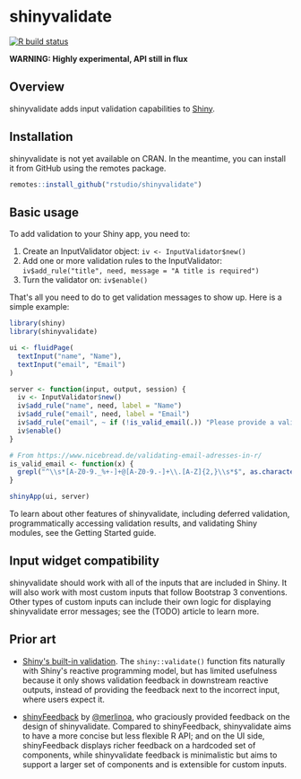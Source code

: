 # shinyvalidate

<!-- badges: start -->
[![R build status](https://github.com/jcheng5/shinyvalidate/workflows/R-CMD-check/badge.svg)](https://github.com/jcheng5/shinyvalidate/actions)
<!-- badges: end -->


**WARNING: Highly experimental, API still in flux**

## Overview

shinyvalidate adds input validation capabilities to [Shiny](https://shiny.rstudio.com).

## Installation

shinyvalidate is not yet available on CRAN. In the meantime, you can install it from GitHub using the remotes package.

```r
remotes::install_github("rstudio/shinyvalidate")
```

## Basic usage

To add validation to your Shiny app, you need to:

1. Create an InputValidator object: `iv <- InputValidator$new()`
2. Add one or more validation rules to the InputValidator: `iv$add_rule("title", need, message = "A title is required")`
3. Turn the validator on: `iv$enable()`

That's all you need to do to get validation messages to show up. Here is a simple example:

```r
library(shiny)
library(shinyvalidate)

ui <- fluidPage(
  textInput("name", "Name"),
  textInput("email", "Email")
)

server <- function(input, output, session) {
  iv <- InputValidator$new()
  iv$add_rule("name", need, label = "Name")
  iv$add_rule("email", need, label = "Email")
  iv$add_rule("email", ~ if (!is_valid_email(.)) "Please provide a valid email")
  iv$enable()
}

# From https://www.nicebread.de/validating-email-adresses-in-r/
is_valid_email <- function(x) {
  grepl("^\\s*[A-Z0-9._%+-]+@[A-Z0-9.-]+\\.[A-Z]{2,}\\s*$", as.character(x), ignore.case=TRUE)
}

shinyApp(ui, server)
```

To learn about other features of shinyvalidate, including deferred validation, programmatically accessing validation results, and validating Shiny modules, see the Getting Started guide.

## Input widget compatibility

shinyvalidate should work with all of the inputs that are included in Shiny. It will also work with most custom inputs that follow Bootstrap 3 conventions. Other types of custom inputs can include their own logic for displaying shinyvalidate error messages; see the (TODO) article to learn more.

## Prior art

* [Shiny's built-in validation](https://shiny.rstudio.com/articles/validation.html). The `shiny::validate()` function fits naturally with Shiny's reactive programming model, but has limited usefulness because it only shows validation feedback in downstream reactive outputs, instead of providing the feedback next to the incorrect input, where users expect it.

* [shinyFeedback](https://github.com/merlinoa/shinyFeedback) by [@merlinoa](https://github.com/merlinoa), who graciously provided feedback on the design of shinyvalidate. Compared to shinyFeedback, shinyvalidate aims to have a more concise but less flexible R API; and on the UI side, shinyFeedback displays richer feedback on a hardcoded set of components, while shinyvalidate feedback is minimalistic but aims to support a larger set of components and is extensible for custom inputs.
